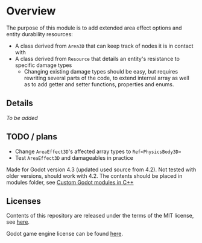 # Overview

The purpose of this module is to add extended area effect options and entity durability resources:

- A class derived from `Area3D` that can keep track of nodes it is in contact with
- A class derived from `Resource` that details an entity's resistance to specific damage types
  - Changing existing damage types should be easy, but requires rewriting several parts of the code, to extend internal array as well as to add getter and setter functions, properties and enums.

## Details

*To be added*

## TODO / plans

- Change `AreaEffect3D`'s affected array types to `Ref<PhysicsBody3D>`
- Test `AreaEffect3D` and damageables in practice

Made for Godot version 4.3 (updated used source from 4.2). Not tested with older versions, should work with 4.2. The contents should be placed in modules folder, see [Custom Godot modules in C++](https://docs.godotengine.org/en/stable/contributing/development/core_and_modules/custom_modules_in_cpp.html)

## Licenses

Contents of this repository are released under the terms of the MIT license, see [here](LICENSE.txt).

Godot game engine license can be found [here](https://godotengine.org/license/).
